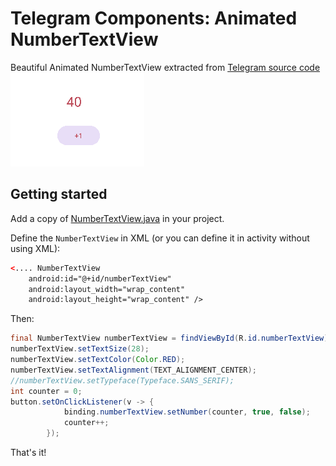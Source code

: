 # Telegram Components: Animated NumberTextView
Beautiful Animated NumberTextView extracted from [Telegram source code](https://github.com/DrKLO/Telegram)
![](https://github.com/USisFounderOfISIS/Telegram-Components-Animated-NumberTextView/blob/main/Animation.gif)

Getting started
---------------
Add a copy of [NumberTextView.java](https://github.com/USisFounderOfISIS/Telegram-Components-Animated-NumberTextView/blob/main/NumberTextView.java) in your project.

Define the `NumberTextView` in XML (or you can define it in activity without using XML):

```xml
<.... NumberTextView
    android:id="@+id/numberTextView"
    android:layout_width="wrap_content"
    android:layout_height="wrap_content" />
```

Then:

```java
final NumberTextView numberTextView = findViewById(R.id.numberTextView);
numberTextView.setTextSize(28);
numberTextView.setTextColor(Color.RED);
numberTextView.setTextAlignment(TEXT_ALIGNMENT_CENTER);
//numberTextView.setTypeface(Typeface.SANS_SERIF);
int counter = 0;
button.setOnClickListener(v -> {
            binding.numberTextView.setNumber(counter, true, false);
            counter++;
        });
```

That's it! 

